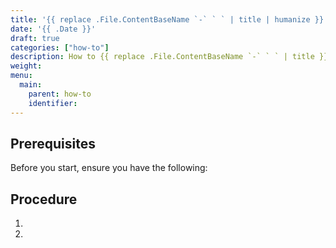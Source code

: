 ```yaml
---
title: '{{ replace .File.ContentBaseName `-` ` ` | title | humanize }}'
date: '{{ .Date }}'
draft: true
categories: ["how-to"]
description: How to {{ replace .File.ContentBaseName `-` ` ` | title }}
weight:
menu:
  main:
    parent: how-to
    identifier:
---
```


<!-- Title must be a verb -->

<!-- Small intro explaining what task is, and why someone might do this task
Link to relevant explanations and reference topics, if needed -->

## Prerequisites

Before you start, ensure you have the following:


## Procedure

<!-- if procedure is very long, consider using h3s -->

1.
1.

<!--Define what success looks like -->

<!-- 
### Error recovery
Optional. Define common failure modes and how to recover
-->

<!--
## Next steps
Optional. Summarize what was done. Give an example of what success looks like.

Where applicable, provide links to next steps or to read more.
-->
